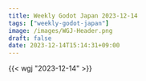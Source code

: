 ```yaml
---
title: Weekly Godot Japan 2023-12-14
tags: ["weekly-godot-japan"]
image: /images/WGJ-Header.png
draft: false
date: 2023-12-14T15:14:31+09:00
---
```


{{< wgj "2023-12-14" >}}

